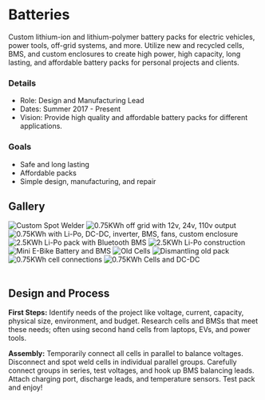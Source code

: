 # Batteries
Custom lithium-ion and lithium-polymer battery packs for electric vehicles, power tools, off-grid systems, and more. Utilize new and recycled cells, BMS, and custom enclosures to create high power, high capacity, long lasting, and affordable battery packs for personal projects and clients.

### Details
- Role: Design and Manufacturing Lead
- Dates: Summer 2017 - Present
- Vision: Provide high quality and affordable battery packs for different applications.

### Goals
- Safe and long lasting
- Affordable packs
- Simple design, manufacturing, and repair

## Gallery
<div class="scroll-container">
    <img title="Custom Spot Welder" src="/assets/img/projects/batteries/batteries8.jpeg">
    <img title="0.75KWh off grid with 12v, 24v, 110v output" src="/assets/img/projects/batteries/batteries3.JPG">
    <img title="0.75KWh with Li-Po, DC-DC, inverter, BMS, fans, custom enclosure" src="/assets/img/projects/batteries/batteries4.JPG">
    <img title="2.5KWh Li-Po pack with Bluetooth BMS" src="/assets/img/projects/batteries/batteries1.JPG">
    <img title="2.5KWh Li-Po construction" src="/assets/img/projects/batteries/batteries2.JPG">
    <img title="Mini E-Bike Battery and BMS" src="/assets/img/projects/batteries/batteries5.JPG">
    <img title="Old Cells" src="/assets/img/projects/batteries/batteries6.JPG">
    <img title="Dismantling old pack" src="/assets/img/projects/batteries/batteries7.JPG">
    <img title="0.75KWh cell connections" src="/assets/img/projects/batteries/batteries9.JPG">
    <img title="0.75KWh Cells and DC-DC" src="/assets/img/projects/batteries/batteries10.JPG">
</div>
<br>

## Design and Process
**First Steps:** Identify needs of the project like voltage, current, capacity, physical size, environment, and budget. Research cells and BMSs that meet these needs; often using second hand cells from laptops, EVs, and power tools.

**Assembly:** Temporarily connect all cells in parallel to balance voltages. Disconnect and spot weld cells in individual parallel groups. Carefully connect groups in series, test voltages, and hook up BMS balancing leads. Attach charging port, discharge leads, and temperature sensors. Test pack and enjoy!